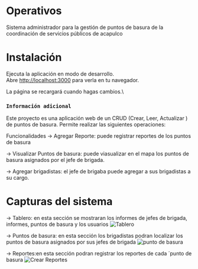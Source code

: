 # Operativos
Sistema administrador para la gestión de puntos de basura de la coordinación de servicios públicos de acapulco 

# Instalación
Ejecuta la aplicación en modo de desarrollo.\
Abre [http://localhost:3000](http://localhost:3000) para verla en tu navegador.

La página se recargará cuando hagas cambios.\

### `Información adicional`
Este proyecto es una aplicación web de un CRUD (Crear, Leer, Actualizar ) de puntos de basura. Permite realizar las siguientes operaciones:

Funcionalidades
  -> Agregar Reporte: puede registrar reportes de los puntos de basura

  ->  Visualizar Puntos de basura: puede viasualizar en el mapa los puntos de basura asignados por el jefe de brigada.

  -> Agregar brigadistas: el jefe de brigaba puede agregar a sus brigadistas a su cargo.

# Capturas del sistema
 -> Tablero: en esta sección se mostraran los informes de jefes de brigada, informes, puntos de basura y los usuarios
 ![Tablero](https://github.com/BetziPastrana/Operativos/assets/147457209/250534d5-0ce5-4018-9afd-0687534cefa3)

 -> Puntos de basura: en esta sección los brigadistas podran localizar los puntos de basura asignados por sus jefes de brigada
![punto de basura](https://github.com/BetziPastrana/Operativos/assets/147457209/f63ec222-8a34-425d-a7a6-6b15fe608830)

 -> Reportes:en esta sección podran registrar los reportes de cada ´punto de basura
![Crear Reportes](https://github.com/BetziPastrana/Operativos/assets/147457209/9c2e9c4c-3aad-464a-b467-e44fc5fd56da)

